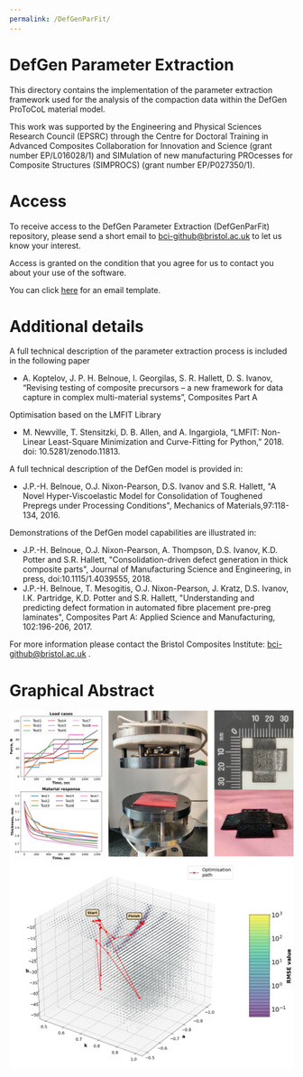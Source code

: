 ```yaml
---
permalink: /DefGenParFit/
---
```


# DefGen Parameter Extraction
This directory contains the implementation of the parameter extraction framework used for the analysis of the compaction data within the DefGen ProToCoL material model.

This work was supported by the Engineering and Physical Sciences Research Council (EPSRC) through the Centre for Doctoral Training in Advanced Composites Collaboration for Innovation and Science (grant number EP/L016028/1) and SIMulation of new manufacturing PROcesses for Composite Structures (SIMPROCS) (grant number EP/P027350/1).

# Access
To receive access to the DefGen Parameter Extraction (DefGenParFit) repository, please send a short email to bci-github@bristol.ac.uk to let us know your interest.  

Access is granted on the condition that you agree for us to contact you about your use of the software.

You can click [here](mailto:bci-github@bristol.ac.uk?subject=Access%20to%20DefGen%20Parameter%20Extraction%20repository&body=Dear%20BCI%2C%20%0A%0AI%20would%20like%20to%20request%20access%20to%20your%20GitHub%20repository%20for%20DefGenParFit.%20%0A%0ABest%20wishes%2C%20%0A%3Cname%3E%0A%3Coptional%20affiliation%3E) for an email template.

# Additional details

A full technical description of the parameter extraction process is included in 
the following paper
* A. Koptelov, J. P. H. Belnoue, I. Georgilas, S. R. Hallett, D. S. Ivanov, “Revising testing of composite precursors – a new framework for data capture in complex multi-material systems”, Composites Part A

Optimisation based on the LMFIT Library
* M. Newville, T. Stensitzki, D. B. Allen, and A. Ingargiola, “LMFIT: Non-Linear Least-Square Minimization and Curve-Fitting for Python,” 2018. doi: 10.5281/zenodo.11813.


A full technical description of the DefGen model is provided in:
* J.P.-H. Belnoue, O.J. Nixon-Pearson, D.S. Ivanov and S.R. Hallett, "A Novel Hyper-Viscoelastic Model for Consolidation of Toughened Prepregs under Processing Conditions", Mechanics of Materials,97:118-134, 2016.

Demonstrations of the DefGen model capabilities are illustrated in:
* J.P.-H. Belnoue, O.J. Nixon-Pearson, A. Thompson, D.S. Ivanov, K.D. Potter and S.R. Hallett, "Consolidation-driven defect generation in thick composite parts", Journal of Manufacturing Science and Engineering, in press, doi:10.1115/1.4039555, 2018.
* J.P.-H. Belnoue, T. Mesogitis, O.J. Nixon-Pearson, J. Kratz, D.S. Ivanov, I.K. Partridge, K.D. Potter and S.R. Hallett, "Understanding and predicting defect formation in automated fibre placement pre-preg laminates", Composites Part A: Applied Science and Manufacturing, 102:196-206, 2017.

For more information please contact the Bristol Composites Institute: bci-github@bristol.ac.uk . 

# Graphical Abstract
![Graphical abstract for DefGenParFit](../img/Graph_abstr_par_extr_1.svg "DefGen1D")
![Graphical abstract for DefGenParFit](../img/Graph_abstr_par_extr_2.png "DefGen1D")